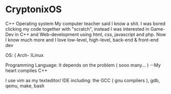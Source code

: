 # CryptonixOS
C++ Operating system
My computer teacher said I know a shit.
I was bored clicking my code together with "scratch",
instead I was interested in Game-Dev in C++ and Web-development 
using html, css, javascript and php. 
Now I know much more and I love low-level, high-level, back-end &
front-end dev

OS: 
  ( Arch- )Linux

Programming Language: 
  It depends on the problem ( sooo many... )
  --My heart compiles C++

I use vim as my texteditor/ IDE including:
  the GCC ( gnu compilers ), 
  gdb, qemu, make, bash
